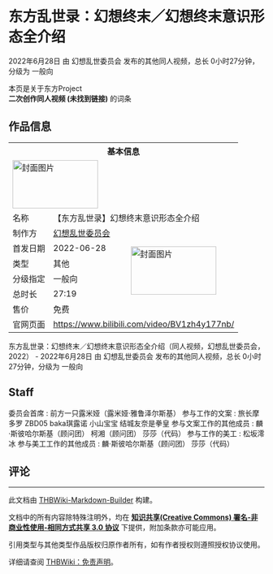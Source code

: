 # 东方乱世录：幻想终末／幻想终末意识形态全介绍

<!-- source html: G:\repos\THBWiki-Markdown-Builder\THBWikiMarkdown\Temp\main\9\9c\ns0%3A%E4%B8%9C%E6%96%B9%E4%B9%B1%E4%B8%96%E5%BD%95%EF%BC%9A%E5%B9%BB%E6%83%B3%E7%BB%88%E6%9C%AB%EF%BC%8F%E5%B9%BB%E6%83%B3%E7%BB%88%E6%9C%AB%E6%84%8F%E8%AF%86%E5%BD%A2%E6%80%81%E5%85%A8%E4%BB%8B%E7%BB%8D.html -->

2022年6月28日 由 幻想乱世委员会  发布的其他同人视频，总长 0小时27分钟，分级为 一般向

本页是关于东方Project  
 **二次创作同人视频 (未找到链接)** 的词条
## 作品信息

<table><tbody><tr><th colspan="3">基本信息</th></tr><tr><td class="cover-artwork-mobile" colspan="2"><a href="./文件-东方乱世录：幻想终末／幻想终末意识形态全介绍封面.png.md" class="image" title="封面图片"><img alt="封面图片" src="https://upload.thwiki.cc/thumb/8/88/%E4%B8%9C%E6%96%B9%E4%B9%B1%E4%B8%96%E5%BD%95%EF%BC%9A%E5%B9%BB%E6%83%B3%E7%BB%88%E6%9C%AB%EF%BC%8F%E5%B9%BB%E6%83%B3%E7%BB%88%E6%9C%AB%E6%84%8F%E8%AF%86%E5%BD%A2%E6%80%81%E5%85%A8%E4%BB%8B%E7%BB%8D%E5%B0%81%E9%9D%A2.png/168px-%E4%B8%9C%E6%96%B9%E4%B9%B1%E4%B8%96%E5%BD%95%EF%BC%9A%E5%B9%BB%E6%83%B3%E7%BB%88%E6%9C%AB%EF%BC%8F%E5%B9%BB%E6%83%B3%E7%BB%88%E6%9C%AB%E6%84%8F%E8%AF%86%E5%BD%A2%E6%80%81%E5%85%A8%E4%BB%8B%E7%BB%8D%E5%B0%81%E9%9D%A2.png" decoding="async" loading="lazy" width="168" height="95" srcset="https://upload.thwiki.cc/thumb/8/88/%E4%B8%9C%E6%96%B9%E4%B9%B1%E4%B8%96%E5%BD%95%EF%BC%9A%E5%B9%BB%E6%83%B3%E7%BB%88%E6%9C%AB%EF%BC%8F%E5%B9%BB%E6%83%B3%E7%BB%88%E6%9C%AB%E6%84%8F%E8%AF%86%E5%BD%A2%E6%80%81%E5%85%A8%E4%BB%8B%E7%BB%8D%E5%B0%81%E9%9D%A2.png/252px-%E4%B8%9C%E6%96%B9%E4%B9%B1%E4%B8%96%E5%BD%95%EF%BC%9A%E5%B9%BB%E6%83%B3%E7%BB%88%E6%9C%AB%EF%BC%8F%E5%B9%BB%E6%83%B3%E7%BB%88%E6%9C%AB%E6%84%8F%E8%AF%86%E5%BD%A2%E6%80%81%E5%85%A8%E4%BB%8B%E7%BB%8D%E5%B0%81%E9%9D%A2.png 1.5x, https://upload.thwiki.cc/thumb/8/88/%E4%B8%9C%E6%96%B9%E4%B9%B1%E4%B8%96%E5%BD%95%EF%BC%9A%E5%B9%BB%E6%83%B3%E7%BB%88%E6%9C%AB%EF%BC%8F%E5%B9%BB%E6%83%B3%E7%BB%88%E6%9C%AB%E6%84%8F%E8%AF%86%E5%BD%A2%E6%80%81%E5%85%A8%E4%BB%8B%E7%BB%8D%E5%B0%81%E9%9D%A2.png/336px-%E4%B8%9C%E6%96%B9%E4%B9%B1%E4%B8%96%E5%BD%95%EF%BC%9A%E5%B9%BB%E6%83%B3%E7%BB%88%E6%9C%AB%EF%BC%8F%E5%B9%BB%E6%83%B3%E7%BB%88%E6%9C%AB%E6%84%8F%E8%AF%86%E5%BD%A2%E6%80%81%E5%85%A8%E4%BB%8B%E7%BB%8D%E5%B0%81%E9%9D%A2.png 2x" data-file-width="1920" data-file-height="1080"></a></td>
</tr><tr><td class="label">名称</td><td colspan="2"> 【东方乱世录】幻想终末意识形态全介绍 </td></tr><tr><td class="label">制作方</td><td><a href="./幻想乱世委员会.md" title="幻想乱世委员会">幻想乱世委员会</a></td><td class="cover-artwork" rowspan="6" style="min-width:168px;"><a href="./文件-东方乱世录：幻想终末／幻想终末意识形态全介绍封面.png.md" class="image" title="封面图片"><img alt="封面图片" src="https://upload.thwiki.cc/thumb/8/88/%E4%B8%9C%E6%96%B9%E4%B9%B1%E4%B8%96%E5%BD%95%EF%BC%9A%E5%B9%BB%E6%83%B3%E7%BB%88%E6%9C%AB%EF%BC%8F%E5%B9%BB%E6%83%B3%E7%BB%88%E6%9C%AB%E6%84%8F%E8%AF%86%E5%BD%A2%E6%80%81%E5%85%A8%E4%BB%8B%E7%BB%8D%E5%B0%81%E9%9D%A2.png/168px-%E4%B8%9C%E6%96%B9%E4%B9%B1%E4%B8%96%E5%BD%95%EF%BC%9A%E5%B9%BB%E6%83%B3%E7%BB%88%E6%9C%AB%EF%BC%8F%E5%B9%BB%E6%83%B3%E7%BB%88%E6%9C%AB%E6%84%8F%E8%AF%86%E5%BD%A2%E6%80%81%E5%85%A8%E4%BB%8B%E7%BB%8D%E5%B0%81%E9%9D%A2.png" decoding="async" loading="lazy" width="168" height="95" srcset="https://upload.thwiki.cc/thumb/8/88/%E4%B8%9C%E6%96%B9%E4%B9%B1%E4%B8%96%E5%BD%95%EF%BC%9A%E5%B9%BB%E6%83%B3%E7%BB%88%E6%9C%AB%EF%BC%8F%E5%B9%BB%E6%83%B3%E7%BB%88%E6%9C%AB%E6%84%8F%E8%AF%86%E5%BD%A2%E6%80%81%E5%85%A8%E4%BB%8B%E7%BB%8D%E5%B0%81%E9%9D%A2.png/252px-%E4%B8%9C%E6%96%B9%E4%B9%B1%E4%B8%96%E5%BD%95%EF%BC%9A%E5%B9%BB%E6%83%B3%E7%BB%88%E6%9C%AB%EF%BC%8F%E5%B9%BB%E6%83%B3%E7%BB%88%E6%9C%AB%E6%84%8F%E8%AF%86%E5%BD%A2%E6%80%81%E5%85%A8%E4%BB%8B%E7%BB%8D%E5%B0%81%E9%9D%A2.png 1.5x, https://upload.thwiki.cc/thumb/8/88/%E4%B8%9C%E6%96%B9%E4%B9%B1%E4%B8%96%E5%BD%95%EF%BC%9A%E5%B9%BB%E6%83%B3%E7%BB%88%E6%9C%AB%EF%BC%8F%E5%B9%BB%E6%83%B3%E7%BB%88%E6%9C%AB%E6%84%8F%E8%AF%86%E5%BD%A2%E6%80%81%E5%85%A8%E4%BB%8B%E7%BB%8D%E5%B0%81%E9%9D%A2.png/336px-%E4%B8%9C%E6%96%B9%E4%B9%B1%E4%B8%96%E5%BD%95%EF%BC%9A%E5%B9%BB%E6%83%B3%E7%BB%88%E6%9C%AB%EF%BC%8F%E5%B9%BB%E6%83%B3%E7%BB%88%E6%9C%AB%E6%84%8F%E8%AF%86%E5%BD%A2%E6%80%81%E5%85%A8%E4%BB%8B%E7%BB%8D%E5%B0%81%E9%9D%A2.png 2x" data-file-width="1920" data-file-height="1080"></a></td>
</tr><tr><td class="label">首发日期</td><td>2022-06-28</td></tr><tr><td class="label">类型</td><td>其他</td></tr><tr><td class="label">分级指定</td><td>一般向</td></tr><tr><td class="label">总时长</td><td>27:19</td></tr><tr><td class="label">售价</td><td>免费</td></tr>
<tr><td class="label">官网页面</td><td colspan="2"><a rel="nofollow" class="external free" href="https://www.bilibili.com/video/BV1zh4y177nb/">https://www.bilibili.com/video/BV1zh4y177nb/</a></td></tr></tbody></table>

东方乱世录：幻想终末／幻想终末意识形态全介绍（同人视频，幻想乱世委员会，2022） - 2022年6月28日 由 幻想乱世委员会  发布的其他同人视频，总长 0小时27分钟，分级为 一般向
## Staff
委员会首席
: 前方一只露米娅（露米娅·雅鲁泽尔斯基）
参与工作的文案
: 旅长摩多罗 ZBD05 baka琪露诺 小山宝宝 结城友奈是拳皇
参与文案工作的其他成员
: 麟·斯彼哈尔斯基（顾问团） 柯湘（顾问团） 莎莎（代码）
参与工作的美工
: 松坂澪冰
参与美工工作的其他成员
: 麟·斯彼哈尔斯基（顾问团） 莎莎（代码）

## 评论




---

此文档由 [THBWiki-Markdown-Builder](https://github.com/Delsin-Yu/THBWiki-Markdown-Builder) 构建。

文档中的所有内容除特殊注明外，均在 [**知识共享(Creative Commons) 署名-非商业性使用-相同方式共享 3.0 协议**](https://creativecommons.org/licenses/by-sa/3.0/deed.zh-hans) 下提供，附加条款亦可能应用。

引用类型与其他类型作品版权归原作者所有，如有作者授权则遵照授权协议使用。

详细请查阅 [THBWiki：免责声明](https://thbwiki.cc/THBWiki:%E5%85%8D%E8%B4%A3%E5%A3%B0%E6%98%8E)。

